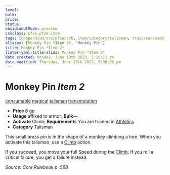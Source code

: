 ```yaml
---
level:
bulk:
price:
status:
obsidianUIMode: preview
cssclass: pf2e,pf2e-item
tags: [compendium/src/pf2e/crb, item/category/talisman, trait/consumable, trait/magical, trait/talisman, trait/transmutation]
aliases: [Monkey Pin *Item 2*, "Monkey Pin"]
title: Monkey Pin *Item 2*
linter-yaml-title-alias: Monkey Pin *Item 2*
date created: Monday, June 19th 2023, 5:15:11 pm
date modified: Thursday, June 29th 2023, 5:30:36 pm
---
```


# Monkey Pin *Item 2*

[consumable](rules/traits/consumable.md) [magical](rules/traits/magical.md) [talisman](rules/traits/talisman.md) [transmutation](rules/traits/transmutation.md)  

- **Price** 6 gp
- **Usage** affixed to armor; **Bulk**—
- **Activate** Climb; **Requirements** You are trained in [Athletics](compendium/skills.md#Athletics)
- **Category** Talisman

This small brass pin is in the shape of a monkey climbing a tree. When you activate this talisman, use a [Climb](rules/actions/climb.md) action.

If you succeed, you move your full Speed during the [Climb](rules/actions/climb.md). If you roll a critical failure, you get a failure instead.

*Source: Core Rulebook p. 568*
